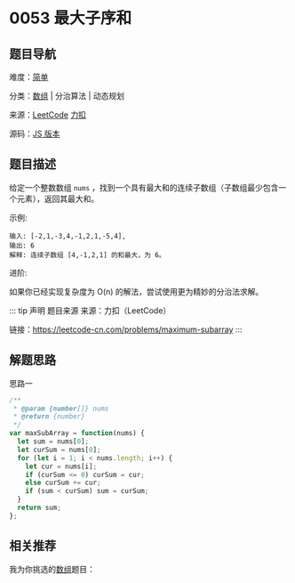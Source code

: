 # 0053 最大子序和



## 题目导航

难度：[简单](/solution/easy/)

分类：[数组](/art/array.html) | 分治算法 | 动态规划

来源：[LeetCode](https://leetcode.com/problems/maximum-subarray/)  [力扣](https://leetcode-cn.com/problems/maximum-subarray/)

源码：[JS 版本](https://github.com/swpuLeo/leetcode/blob/master/src/easy/0053-maximum-subarray.js)






## 题目描述

给定一个整数数组 `nums` ，找到一个具有最大和的连续子数组（子数组最少包含一个元素），返回其最大和。

示例:

```
输入: [-2,1,-3,4,-1,2,1,-5,4],
输出: 6
解释: 连续子数组 [4,-1,2,1] 的和最大，为 6。
```

进阶:

如果你已经实现复杂度为 O(n) 的解法，尝试使用更为精妙的分治法求解。




::: tip 声明 题目来源
来源：力扣（LeetCode）

链接：https://leetcode-cn.com/problems/maximum-subarray
:::



## 解题思路

思路一

```js
/**
 * @param {number[]} nums
 * @return {number}
 */
var maxSubArray = function(nums) {
  let sum = nums[0];
  let curSum = nums[0];
  for (let i = 1; i < nums.length; i++) {
    let cur = nums[i];
    if (curSum <= 0) curSum = cur;
    else curSum += cur;
    if (sum < curSum) sum = curSum;
  }
  return sum;
};
```





## 相关推荐

我为你挑选的[数组](/art/array.html)题目：
